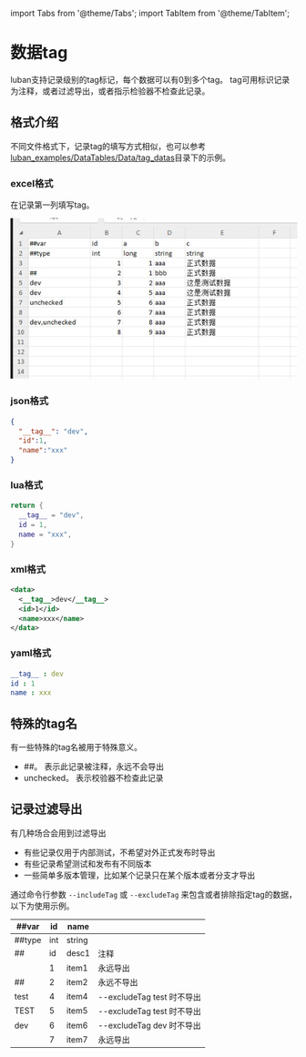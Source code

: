 import Tabs from '@theme/Tabs';
import TabItem from '@theme/TabItem';

# 数据tag

luban支持记录级别的tag标记，每个数据可以有0到多个tag。 tag可用标识记录为注释，或者过滤导出，或者指示检验器不检查此记录。

## 格式介绍

不同文件格式下，记录tag的填写方式相似，也可以参考 [luban_examples/DataTables/Data/tag_datas](https://github.com/focus-creative-games/luban_examples/tree/main/DataTables/Datas/tag_datas)目录下的示例。

### excel格式

在记录第一列填写tag。

![tag](/img/cases/tag2.jpg)

### json格式

```json
{
  "__tag__": "dev",
  "id":1,
  "name":"xxx"
}
```

### lua格式

```lua
return {
  __tag__ = "dev",
  id = 1,
  name = "xxx",
}
```

### xml格式


```xml
<data>
  <__tag__>dev</__tag__>
  <id>1</id>
  <name>xxx</name>
</data>
```


### yaml格式

```yaml
__tag__ : dev
id : 1
name : xxx
```


## 特殊的tag名

有一些特殊的tag名被用于特殊意义。

- ##。 表示此记录被注释，永远不会导出
- unchecked。 表示校验器不检查此记录

## 记录过滤导出

有几种场合会用到过滤导出

- 有些记录仅用于内部测试，不希望对外正式发布时导出
- 有些记录希望测试和发布有不同版本
- 一些简单多版本管理，比如某个记录只在某个版本或者分支才导出

通过命令行参数 `--includeTag` 或 `--excludeTag` 来包含或者排除指定tag的数据，以下为使用示例。

|##var| id | name |  |
| - | - | - | - |
| ##type | int | string |  |
| ## | id | desc1| 注释 |
| | 1 | item1 | 永远导出 |
|##| 2 | item2 | 永远不导出 |
|test| 4 | item4 | --excludeTag test 时不导出 |
|TEST| 5 | item5 | --excludeTag test 时不导出 |
|dev |6 | item6 | --excludeTag dev 时不导出 |
| | 7|item7| 永远导出 |
